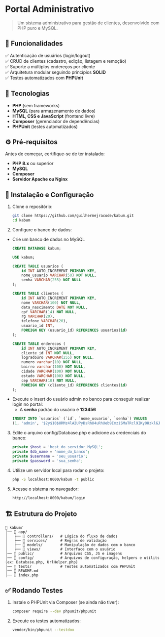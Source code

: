 # Portal Administrativo

> Um sistema administrativo para gestão de clientes, desenvolvido com PHP puro e MySQL.

## 📌 Funcionalidades

✅ Autenticação de usuários (login/logout)  
✅ CRUD de clientes (cadastro, edição, listagem e remoção)  
✅ Suporte a múltiplos endereços por cliente  
✅ Arquitetura modular seguindo princípios **SOLID**  
✅ Testes automatizados com **PHPUnit**  

## 🚀 Tecnologias

- **PHP** (sem frameworks)  
- **MySQL** (para armazenamento de dados)  
- **HTML, CSS e JavaScript** (frontend livre)  
- **Composer** (gerenciador de dependências)  
- **PHPUnit** (testes automatizados)  

## ⚙ Pré-requisitos

Antes de começar, certifique-se de ter instalado:  
- **PHP 8.x** ou superior  
- **MySQL**  
- **Composer**  
- **Servidor Apache ou Nginx**  

## 🔧 Instalação e Configuração

1. Clone o repositório:  
   ```sh
   git clone https://github.com/guilhermejracode/kabum.git
   cd kabum
   ```

2. Configure o banco de dados:

 - Crie um banco de dados no MySQL
    ```sql
    CREATE DATABASE kabum;
    
    USE kabum;
    
    CREATE TABLE usuarios (
        id INT AUTO_INCREMENT PRIMARY KEY,
        nome_usuario VARCHAR(50) NOT NULL,
        senha VARCHAR(255) NOT NULL
    );
    
    CREATE TABLE clientes (
        id INT AUTO_INCREMENT PRIMARY KEY,
        nome VARCHAR(100) NOT NULL,
        data_nascimento DATE NOT NULL,
        cpf VARCHAR(14) NOT NULL,
        rg VARCHAR(20),
        telefone VARCHAR(20),
        usuario_id INT,
        FOREIGN KEY (usuario_id) REFERENCES usuarios(id)
    );
    
    CREATE TABLE enderecos (
        id INT AUTO_INCREMENT PRIMARY KEY,
        cliente_id INT NOT NULL,
        logradouro VARCHAR(255) NOT NULL,
        numero varchar(10) NOT NULL,
        bairro varchar(100) NOT NULL,
        cidade VARCHAR(100) NOT NULL,
        estado VARCHAR(100) NOT NULL,
        cep VARCHAR(10) NOT NULL,
        FOREIGN KEY (cliente_id) REFERENCES clientes(id)
    );
    ```
 - Execute o insert do usuário admin no banco para conseguir realizar login no portal:
    - A **senha** padrão do usuário é **123456**
    ```sql
    INSERT INTO `usuarios` (`id`, `nome_usuario`, `senha`) VALUES
    (1, 'admin', '$2y$10$URMz4lA2UPyDsRhU4uRhUeb9ImziSMaTRcl9IKyOHzklGJgo3Syua');
    ```

3. Edite o arquivo config/Database.php e adicione as credenciais do banco:
    ```php
    private $host = 'host_do_servidor_MySQL';
    private $db_name = 'nome_do_banco';
    private $username = 'seu_usuario';
    private $password = 'sua_senha';
    ```
4. Utilize um servidor local para rodar o projeto:
    ```sh
    php -S localhost:8000/kabum -t public
    ```
5. Acesse o sistema no navegador:
    ```bash
    http://localhost:8000/kabum/login
    ```
    
## 🏗 Estrutura do Projeto
    📂 kabum/
    │── 📂 app/
    │   ├── 📂 controllers/   # Lógica do fluxo de dados
    │   ├── 📂 services/      # Regras de validação
    │   ├── 📂 models/        # Manipulação de dados com o banco
    │   ├── 📂 views/         # Interface com o usuário
    │── 📂 public/            # Arquivos CSS, JS e imagens
    │── 📂 config/            # Arquivos de configuração, helpers e utilits (ex: Database.php, UrlHelper.php)
    │── 📂 tests/             # Testes automatizados com PHPUnit
    │── 📝 README.md
    │── 📄 index.php

## ✅ Rodando Testes

1. Instale o PHPUnit via Composer (se ainda não tiver):
    ```sh
    composer require --dev phpunit/phpunit
    ```
2. Execute os testes automatizados:
    ```sh
    vendor/bin/phpunit --testdox
    ```
